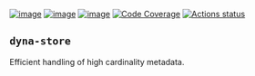 [![image](https://img.shields.io/pypi/v/dyna-store.svg)](https://pypi.python.org/pypi/dyna-store)
[![image](https://img.shields.io/pypi/l/dyna-store.svg)](https://pypi.python.org/pypi/dyna-store)
[![image](https://img.shields.io/pypi/pyversions/dyna-store.svg)](https://pypi.python.org/pypi/dyna-store)
[![Code Coverage](https://img.shields.io/codecov/c/github/brightnetwork/dyna-store)](https://app.codecov.io/gh/brightnetwork/dyna-store)
[![Actions status](https://github.com/brightnetwork/dyna-store/workflows/test/badge.svg)](https://github.com/brightnetwork/dyna-store/actions)

## `dyna-store`

Efficient handling of high cardinality metadata.
